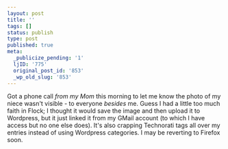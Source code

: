 ```yaml
---
layout: post
title: ''
tags: []
status: publish
type: post
published: true
meta:
  _publicize_pending: '1'
  ljID: '775'
  original_post_id: '853'
  _wp_old_slug: '853'
---
```

Got a phone call <em>from my Mom</em> this morning to let me know the photo of my niece wasn't visible - to everyone <em>besides</em> me.  Guess I had a little too much faith in Flock; I thought it would save the image and then upload it to Wordpress, but it just linked it from my GMail account (to which I have access but no one else does).  It's also crapping Technorati tags all over my entries instead of using Wordpress categories.  I may be reverting to Firefox soon.
